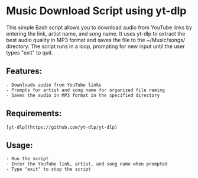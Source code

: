 # Music Download Script using yt-dlp
This simple Bash script allows you to download audio from YouTube links by entering the link, artist name, and song name. It uses yt-dlp to extract the best audio quality in MP3 format and saves the file to the ~/Music/songs/ directory. The script runs in a loop, prompting for new input until the user types "exit" to quit.

## Features:
    - Downloads audio from YouTube links
    - Prompts for artist and song name for organized file naming
    - Saves the audio in MP3 format in the specified directory

## Requirements:

    [yt-dlp](https://github.com/yt-dlp/yt-dlp)

## Usage:

    - Run the script
    - Enter the YouTube link, artist, and song name when prompted
    - Type "exit" to stop the script
